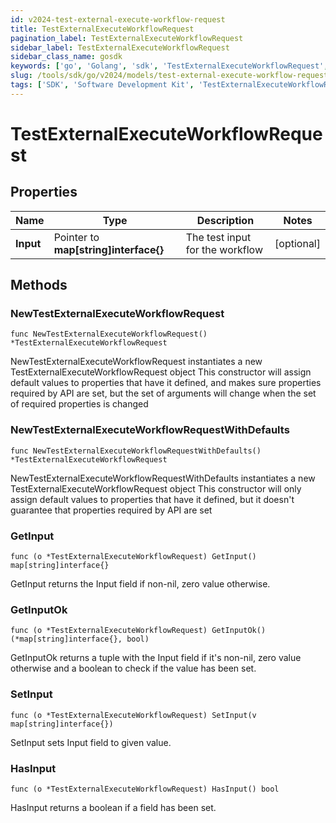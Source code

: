 ```yaml
---
id: v2024-test-external-execute-workflow-request
title: TestExternalExecuteWorkflowRequest
pagination_label: TestExternalExecuteWorkflowRequest
sidebar_label: TestExternalExecuteWorkflowRequest
sidebar_class_name: gosdk
keywords: ['go', 'Golang', 'sdk', 'TestExternalExecuteWorkflowRequest', 'V2024TestExternalExecuteWorkflowRequest'] 
slug: /tools/sdk/go/v2024/models/test-external-execute-workflow-request
tags: ['SDK', 'Software Development Kit', 'TestExternalExecuteWorkflowRequest', 'V2024TestExternalExecuteWorkflowRequest']
---
```


# TestExternalExecuteWorkflowRequest

## Properties

Name | Type | Description | Notes
------------ | ------------- | ------------- | -------------
**Input** | Pointer to **map[string]interface{}** | The test input for the workflow | [optional] 

## Methods

### NewTestExternalExecuteWorkflowRequest

`func NewTestExternalExecuteWorkflowRequest() *TestExternalExecuteWorkflowRequest`

NewTestExternalExecuteWorkflowRequest instantiates a new TestExternalExecuteWorkflowRequest object
This constructor will assign default values to properties that have it defined,
and makes sure properties required by API are set, but the set of arguments
will change when the set of required properties is changed

### NewTestExternalExecuteWorkflowRequestWithDefaults

`func NewTestExternalExecuteWorkflowRequestWithDefaults() *TestExternalExecuteWorkflowRequest`

NewTestExternalExecuteWorkflowRequestWithDefaults instantiates a new TestExternalExecuteWorkflowRequest object
This constructor will only assign default values to properties that have it defined,
but it doesn't guarantee that properties required by API are set

### GetInput

`func (o *TestExternalExecuteWorkflowRequest) GetInput() map[string]interface{}`

GetInput returns the Input field if non-nil, zero value otherwise.

### GetInputOk

`func (o *TestExternalExecuteWorkflowRequest) GetInputOk() (*map[string]interface{}, bool)`

GetInputOk returns a tuple with the Input field if it's non-nil, zero value otherwise
and a boolean to check if the value has been set.

### SetInput

`func (o *TestExternalExecuteWorkflowRequest) SetInput(v map[string]interface{})`

SetInput sets Input field to given value.

### HasInput

`func (o *TestExternalExecuteWorkflowRequest) HasInput() bool`

HasInput returns a boolean if a field has been set.


